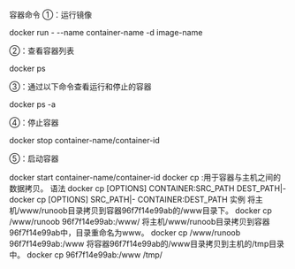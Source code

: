 容器命令
①：运行镜像

docker run - --name container-name -d image-name

②：查看容器列表

docker ps

③：通过以下命令查看运行和停止的容器

docker ps -a

④：停止容器

docker stop container-name/container-id

⑤：启动容器

docker start container-name/container-id
docker cp :用于容器与主机之间的数据拷贝。
语法
docker cp [OPTIONS] CONTAINER:SRC_PATH DEST_PATH|-
docker cp [OPTIONS] SRC_PATH|- CONTAINER:DEST_PATH
实例
将主机/www/runoob目录拷贝到容器96f7f14e99ab的/www目录下。
docker cp /www/runoob 96f7f14e99ab:/www/
将主机/www/runoob目录拷贝到容器96f7f14e99ab中，目录重命名为www。
docker cp /www/runoob 96f7f14e99ab:/www
将容器96f7f14e99ab的/www目录拷贝到主机的/tmp目录中。
docker cp  96f7f14e99ab:/www /tmp/